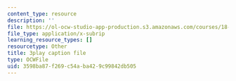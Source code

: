 ```yaml
---
content_type: resource
description: ''
file: https://ol-ocw-studio-app-production.s3.amazonaws.com/courses/18-01sc-single-variable-calculus-fall-2010/3598ba87f269c54aba429c99842db505_QEBkT-Pgqos.srt
file_type: application/x-subrip
learning_resource_types: []
resourcetype: Other
title: 3play caption file
type: OCWFile
uid: 3598ba87-f269-c54a-ba42-9c99842db505
---
```

